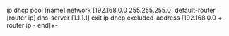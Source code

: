 ip dhcp pool [name]
			  network [192.168.0.0 255.255.255.0]
			  default-router [router ip]
			  dns-server [1.1.1.1]
			  exit 
ip dhcp excluded-address [192.168.0.0 + router ip - end]+-